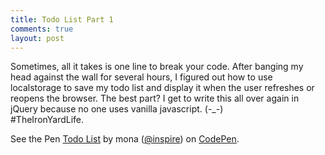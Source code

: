 ```yaml
---
title: Todo List Part 1
comments: true
layout: post
---
```


Sometimes, all it takes is one line to break your code. After banging my head against the wall for several hours, I figured out how to use localstorage to save my todo list and display it when the user refreshes or reopens the browser. The best part? I get to write this all over again in jQuery because no one uses vanilla javascript. (-_-)<br/> #TheIronYardLife.

<p data-height="325" data-theme-id="15312" data-slug-hash="zGKaBw" data-default-tab="result" data-user="inspire" class='codepen'>See the Pen <a href='http://codepen.io/inspire/pen/zGKaBw/'>Todo List</a> by mona (<a href='http://codepen.io/inspire'>@inspire</a>) on <a href='http://codepen.io'>CodePen</a>.</p>
<script async src="//assets.codepen.io/assets/embed/ei.js"></script>



